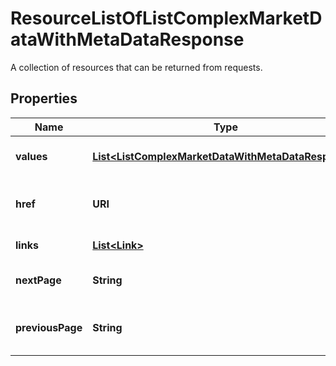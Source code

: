 

# ResourceListOfListComplexMarketDataWithMetaDataResponse

A collection of resources that can be returned from requests.

## Properties

Name | Type | Description | Notes
------------ | ------------- | ------------- | -------------
**values** | [**List&lt;ListComplexMarketDataWithMetaDataResponse&gt;**](ListComplexMarketDataWithMetaDataResponse.md) | The resources to list. | 
**href** | **URI** | The URI of the resource list. |  [optional]
**links** | [**List&lt;Link&gt;**](Link.md) | Collection of links. |  [optional]
**nextPage** | **String** | The next page of results. |  [optional]
**previousPage** | **String** | The previous page of results. |  [optional]



